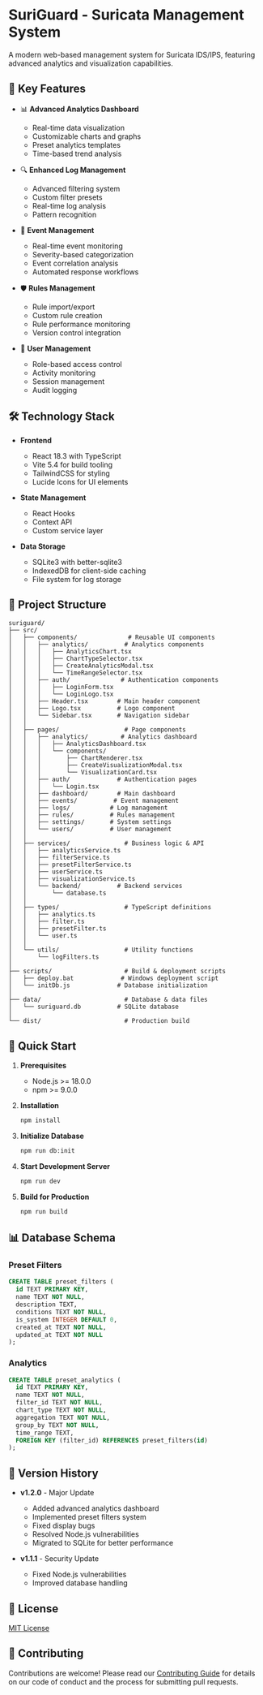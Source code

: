 # SuriGuard - Suricata Management System

A modern web-based management system for Suricata IDS/IPS, featuring advanced analytics and visualization capabilities.

## 🌟 Key Features

- 📊 **Advanced Analytics Dashboard**
  - Real-time data visualization
  - Customizable charts and graphs
  - Preset analytics templates
  - Time-based trend analysis

- 🔍 **Enhanced Log Management**
  - Advanced filtering system
  - Custom filter presets
  - Real-time log analysis
  - Pattern recognition

- 🚨 **Event Management**
  - Real-time event monitoring
  - Severity-based categorization
  - Event correlation analysis
  - Automated response workflows

- 🛡️ **Rules Management**
  - Rule import/export
  - Custom rule creation
  - Rule performance monitoring
  - Version control integration

- 👥 **User Management**
  - Role-based access control
  - Activity monitoring
  - Session management
  - Audit logging

## 🛠️ Technology Stack

- **Frontend**
  - React 18.3 with TypeScript
  - Vite 5.4 for build tooling
  - TailwindCSS for styling
  - Lucide Icons for UI elements

- **State Management**
  - React Hooks
  - Context API
  - Custom service layer

- **Data Storage**
  - SQLite3 with better-sqlite3
  - IndexedDB for client-side caching
  - File system for log storage

## 📁 Project Structure

```
suriguard/
├── src/
│   ├── components/              # Reusable UI components
│   │   ├── analytics/          # Analytics components
│   │   │   ├── AnalyticsChart.tsx
│   │   │   ├── ChartTypeSelector.tsx
│   │   │   ├── CreateAnalyticsModal.tsx
│   │   │   └── TimeRangeSelector.tsx
│   │   ├── auth/              # Authentication components
│   │   │   ├── LoginForm.tsx
│   │   │   └── LoginLogo.tsx
│   │   ├── Header.tsx        # Main header component
│   │   ├── Logo.tsx          # Logo component
│   │   └── Sidebar.tsx       # Navigation sidebar
│   │
│   ├── pages/                  # Page components
│   │   ├── analytics/         # Analytics dashboard
│   │   │   ├── AnalyticsDashboard.tsx
│   │   │   └── components/
│   │   │       ├── ChartRenderer.tsx
│   │   │       ├── CreateVisualizationModal.tsx
│   │   │       └── VisualizationCard.tsx
│   │   ├── auth/             # Authentication pages
│   │   │   └── Login.tsx
│   │   ├── dashboard/        # Main dashboard
│   │   ├── events/          # Event management
│   │   ├── logs/           # Log management
│   │   ├── rules/          # Rules management
│   │   ├── settings/       # System settings
│   │   └── users/          # User management
│   │
│   ├── services/               # Business logic & API
│   │   ├── analyticsService.ts
│   │   ├── filterService.ts
│   │   ├── presetFilterService.ts
│   │   ├── userService.ts
│   │   ├── visualizationService.ts
│   │   └── backend/          # Backend services
│   │       └── database.ts
│   │
│   ├── types/                  # TypeScript definitions
│   │   ├── analytics.ts
│   │   ├── filter.ts
│   │   ├── presetFilter.ts
│   │   └── user.ts
│   │
│   └── utils/                  # Utility functions
│       └── logFilters.ts
│
├── scripts/                    # Build & deployment scripts
│   ├── deploy.bat             # Windows deployment script
│   └── initDb.js             # Database initialization
│
├── data/                       # Database & data files
│   └── suriguard.db          # SQLite database
│
└── dist/                       # Production build
```

## 🚀 Quick Start

1. **Prerequisites**
   - Node.js >= 18.0.0
   - npm >= 9.0.0

2. **Installation**
   ```bash
   npm install
   ```

3. **Initialize Database**
   ```bash
   npm run db:init
   ```

4. **Start Development Server**
   ```bash
   npm run dev
   ```

5. **Build for Production**
   ```bash
   npm run build
   ```

## 📊 Database Schema

### Preset Filters
```sql
CREATE TABLE preset_filters (
  id TEXT PRIMARY KEY,
  name TEXT NOT NULL,
  description TEXT,
  conditions TEXT NOT NULL,
  is_system INTEGER DEFAULT 0,
  created_at TEXT NOT NULL,
  updated_at TEXT NOT NULL
);
```

### Analytics
```sql
CREATE TABLE preset_analytics (
  id TEXT PRIMARY KEY,
  name TEXT NOT NULL,
  filter_id TEXT NOT NULL,
  chart_type TEXT NOT NULL,
  aggregation TEXT NOT NULL,
  group_by TEXT NOT NULL,
  time_range TEXT,
  FOREIGN KEY (filter_id) REFERENCES preset_filters(id)
);
```

## 🔄 Version History

- **v1.2.0** - Major Update
  - Added advanced analytics dashboard
  - Implemented preset filters system
  - Fixed display bugs
  - Resolved Node.js vulnerabilities
  - Migrated to SQLite for better performance

- **v1.1.1** - Security Update
  - Fixed Node.js vulnerabilities
  - Improved database handling

## 📝 License

[MIT License](LICENSE)

## 🤝 Contributing

Contributions are welcome! Please read our [Contributing Guide](CONTRIBUTING.md) for details on our code of conduct and the process for submitting pull requests.